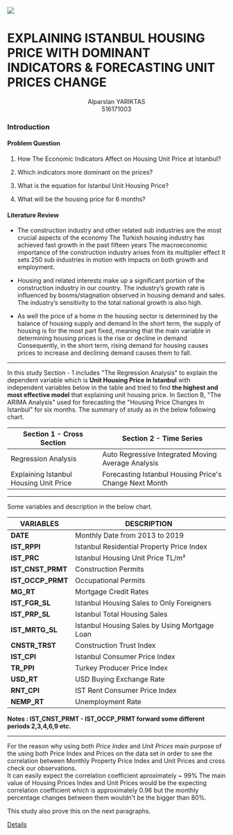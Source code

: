 ![](/images/itu.png)



# EXPLAINING ISTANBUL HOUSING PRICE WITH DOMINANT INDICATORS & FORECASTING UNIT PRICES CHANGE




<center>Alparslan YARIKTAS</center>
<center>516171003</center>




### Introduction


#### Problem Question


1. How The Economic Indicators Affect on Housing Unit Price at Istanbul?

2. Which indicators more dominant on the prices?

3. What is the equation for Istanbul Unit Housing Price?

4. What will be the housing price for 6 months?


#### Literature Review


- The construction industry and other related sub industries are the most crucial aspects of the economy The
Turkish housing industry has achieved fast growth in the past fifteen years The macroeconomic importance of the
construction industry arises from its multiplier effect It sets 250 sub industries in motion with impacts on both
growth and employment.


- Housing and related interests make up a significant portion of the construction industry in our country. The industry’s growth rate is influenced by booms/stagnation observed in housing demand and sales. 
The industry’s sensitivity to the total national growth is also high.



- As well the price of a home in the housing sector is determined by the balance of housing supply and demand In the short term, the supply of housing is for the most part fixed, meaning that the main variable in determining housing prices is the rise or decline in demand Consequently, in the short term, rising demand for housing causes prices to increase and declining demand causes them to fall.


***







In this study Section - 1 includes "The Regression Analysis" to explain the dependent variable which is **Unit Housing Price in Istanbul** with independent variables below in the table and tried to find **the highest and most effective model** that explaining unit housing price.
In Section B, "The ARIMA Analysis" used for forecasting the "Housing Price Changes In Istanbul" for six months. The summary of study as in the below following chart.


 
 

**Section 1 - Cross Section**            | **Section 2 - Time Series**
-------------------------------------    | -----------------------------------
Regression Analysis                      | Auto Regressive Integrated Moving Average Analysis
Explaining Istanbul Housing Unit Price   | Forecasting Istanbul Housing Price's Change Next Month

***
 

Some variables and description in the below chart.
 



**VARIABLES**    | **DESCRIPTION**
-----------------|--------------------------------------------
**DATE**         | Monthly Date from 2013 to 2019
**IST_RPPI**     | Istanbul Residential Property Price Index
**IST_PRC**      | Istanbul Housing Unit Price TL/m²
**IST_CNST_PRMT**| Construction Permits
**IST_OCCP_PRMT**| Occupational Permits
**MG_RT**        | Mortgage Credit Rates
**IST_FGR_SL**   | Istanbul Housing Sales to Only Foreigners 
**IST_PRP_SL**   | Istanbul Total Housing Sales
**IST_MRTG_SL**  | Istanbul Housing Sales by Using Mortgage Loan
**CNSTR_TRST**   | Construction Trust Index
**IST_CPI**      | Istanbul Consumer Price Index
**TR_PPI**       | Turkey Producer Price Index
**USD_RT**       | USD Buying Exchange Rate
**RNT_CPI**      | IST Rent Consumer Price Index
**NEMP_RT**      | Unemployment Rate



 
 **Notes : IST_CNST_PRMT - IST_OCCP_PRMT forward some different periods 2,3,4,6,9 etc.**




***



For the reason why using both *Price Index* and *Unit Prices* main purpose of the using both Price Index and Prices on the data set in order to see the correlation between Monthly Property Price Index and Unit Prices and cross check our observations.\
It can easily expect the correlation coefficient aproximately ~ 99%
The main value of Housing Prices Index and Unit Prices would be the expecting correlation coefficient which is approximately 0.96 but the monthly percentage changes between them wouldn't be the bigger than 80%.

This study also prove this on the next paragraphs.




[Details](https://github.com/alpyts/AHV "Automatic Housing Valuation")
